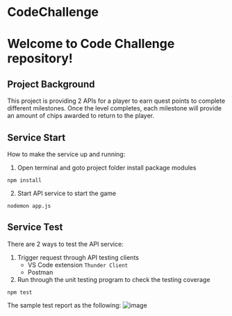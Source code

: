 # CodeChallenge

# Welcome to Code Challenge repository!

## Project Background

This project is providing 2 APIs for a player to earn quest points to complete different milestones. Once the level completes, each milestone will provide an amount of chips awarded to return to the player.

## Service Start

How to make the service up and running:

1. Open terminal and goto project folder install package modules

```
npm install
```

2. Start API service to start the game

```
nodemon app.js
```

## Service Test

There are 2 ways to test the API service:

1. Trigger request through API testing clients
   - VS Code extension `Thunder Client`
   - Postman
2. Run through the unit testing program to check the testing coverage

```
npm test
```
The sample test report as the following:
![image](https://user-images.githubusercontent.com/891759/123460508-4f212c80-d61a-11eb-99c9-acccbc613d6c.png)

